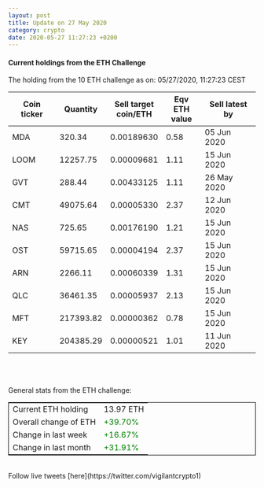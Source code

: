 ```yaml
---
layout: post
title: Update on 27 May 2020
category: crypto
date: 2020-05-27 11:27:23 +0200
---
```

<!-- Global site tag (gtag.js) - Google Analytics -->
<script async src="https://www.googletagmanager.com/gtag/js?id=UA-103831149-5"></script>
<script>
  window.dataLayer = window.dataLayer || [];
  function gtag(){dataLayer.push(arguments);}
  gtag('js', new Date());

  gtag('config', 'UA-103831149-5');
</script>


#### Current holdings from the ETH Challenge

The holding from the 10 ETH challenge as on: 05/27/2020, 11:27:23 CEST

|Coin ticker|Quantity|Sell target<br>coin/ETH|Eqv ETH<br>value|Sell latest by|
|-----------|--------|-----------|-----------|--------------|
MDA|320.34|  0.00189630|0.58|05 Jun 2020|
LOOM|12257.75|  0.00009681|1.11|15 Jun 2020|
GVT|288.44|  0.00433125|1.11|26 May 2020|
CMT|49075.64|  0.00005330|2.37|12 Jun 2020|
NAS|725.65|  0.00176190|1.21|15 Jun 2020|
OST|59715.65|  0.00004194|2.37|15 Jun 2020|
ARN|2266.11|  0.00060339|1.31|15 Jun 2020|
QLC|36461.35|  0.00005937|2.13|15 Jun 2020|
MFT|217393.82|  0.00000362|0.78|15 Jun 2020|
KEY|204385.29|  0.00000521|1.01|11 Jun 2020|

<br>
<br>
<br>
General stats from the ETH challenge:

<table style="border:1px solid black;margin-left:auto;margin-right:auto;">
	<tbody>
	<tr>
		<td>Current ETH holding</td>
		<td>     13.97 ETH</td>
	</tr>
	<tr>
		<td>Overall change of ETH</td>
		<td><font color="green">+39.70%</font></td>
	</tr>
	<tr>
		<td>Change in last week</td>
		<td><font color="green">+16.67%</font></td>
	</tr>
	<tr>
		<td>Change in last month</td>
		<td><font color="green">+31.91%</font></td>
	</tr>
	</tbody>
</table>

<br>
Follow live tweets [here](https://twitter.com/vigilantcrypto1)
<br>
<br>